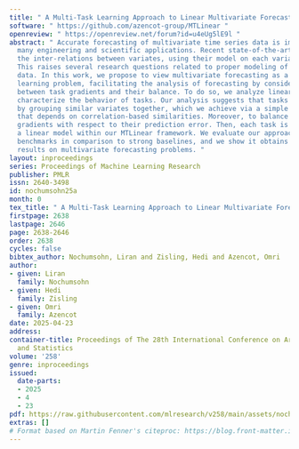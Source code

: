 ```yaml
---
title: " A Multi-Task Learning Approach to Linear Multivariate Forecasting "
software: " https://github.com/azencot-group/MTLinear "
openreview: " https://openreview.net/forum?id=u4eUg5lE9l "
abstract: " Accurate forecasting of multivariate time series data is important in
  many engineering and scientific applications. Recent state-of-the-art works ignore
  the inter-relations between variates, using their model on each variate independently.
  This raises several research questions related to proper modeling of multivariate
  data. In this work, we propose to view multivariate forecasting as a multi-task
  learning problem, facilitating the analysis of forecasting by considering the angle
  between task gradients and their balance. To do so, we analyze linear models to
  characterize the behavior of tasks. Our analysis suggests that tasks can be defined
  by grouping similar variates together, which we achieve via a simple clustering
  that depends on correlation-based similarities. Moreover, to balance tasks, we scale
  gradients with respect to their prediction error. Then, each task is solved with
  a linear model within our MTLinear framework. We evaluate our approach on challenging
  benchmarks in comparison to strong baselines, and we show it obtains on-par or better
  results on multivariate forecasting problems. "
layout: inproceedings
series: Proceedings of Machine Learning Research
publisher: PMLR
issn: 2640-3498
id: nochumsohn25a
month: 0
tex_title: " A Multi-Task Learning Approach to Linear Multivariate Forecasting "
firstpage: 2638
lastpage: 2646
page: 2638-2646
order: 2638
cycles: false
bibtex_author: Nochumsohn, Liran and Zisling, Hedi and Azencot, Omri
author:
- given: Liran
  family: Nochumsohn
- given: Hedi
  family: Zisling
- given: Omri
  family: Azencot
date: 2025-04-23
address:
container-title: Proceedings of The 28th International Conference on Artificial Intelligence
  and Statistics
volume: '258'
genre: inproceedings
issued:
  date-parts:
  - 2025
  - 4
  - 23
pdf: https://raw.githubusercontent.com/mlresearch/v258/main/assets/nochumsohn25a/nochumsohn25a.pdf
extras: []
# Format based on Martin Fenner's citeproc: https://blog.front-matter.io/posts/citeproc-yaml-for-bibliographies/
---
```

